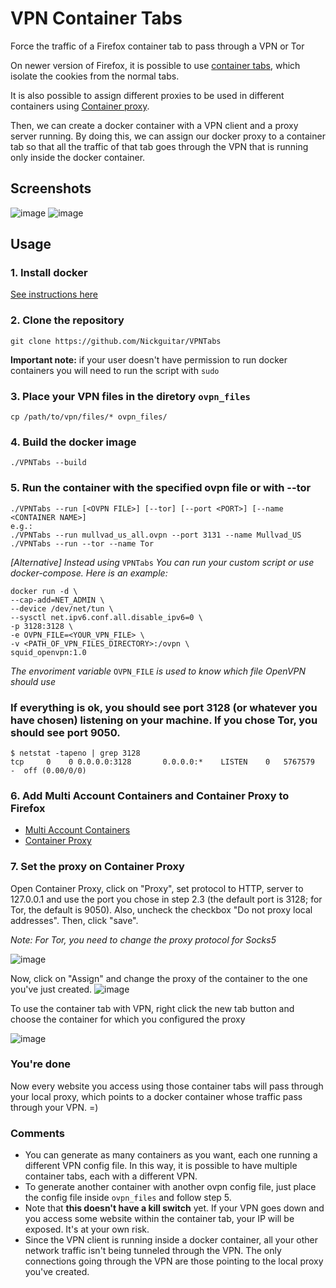 # VPN Container Tabs
Force the traffic of a Firefox container tab to pass through a VPN or Tor

On newer version of Firefox, it is possible to use [container tabs](https://support.mozilla.org/en-US/kb/containers), which isolate the cookies from the normal tabs.

It is also possible to assign different proxies to be used in different containers using [Container proxy](https://addons.mozilla.org/en-US/firefox/addon/container-proxy/).

Then, we can create a docker container with a VPN client and a proxy server running. By doing this, we can assign our docker proxy to a container tab so that all the traffic of that tab goes through the VPN that is running only inside the docker container.

## Screenshots

![image](https://user-images.githubusercontent.com/3837916/136898149-86ac1a47-a30e-47ee-8719-7146c3718826.png)
![image](https://user-images.githubusercontent.com/3837916/137136513-26b4cd53-c8cc-4486-94e1-92d16332bdc0.png)



## Usage

### 1. Install docker
[See instructions here](https://docs.docker.com/engine/install/)

### 2. Clone the repository
```
git clone https://github.com/Nickguitar/VPNTabs
```
**Important note:** if your user doesn't have permission to run docker containers you will need to run the script with `sudo`

### 3. Place your VPN files in the diretory `ovpn_files`
```
cp /path/to/vpn/files/* ovpn_files/
```

### 4. Build the docker image
```
./VPNTabs --build
```
### 5. Run the container with the specified ovpn file or with --tor
```
./VPNTabs --run [<OVPN FILE>] [--tor] [--port <PORT>] [--name <CONTAINER NAME>]
e.g.:
./VPNTabs --run mullvad_us_all.ovpn --port 3131 --name Mullvad_US
./VPNTabs --run --tor --name Tor
```

*[Alternative] Instead using* `VPNTabs` *You can run your custom script or use docker-compose. Here is an example:*
```
docker run -d \
--cap-add=NET_ADMIN \
--device /dev/net/tun \
--sysctl net.ipv6.conf.all.disable_ipv6=0 \
-p 3128:3128 \
-e OVPN_FILE=<YOUR_VPN_FILE> \
-v <PATH_OF_VPN_FILES_DIRECTORY>:/ovpn \
squid_openvpn:1.0
```
*The envoriment variable* `OVPN_FILE` *is used to know which file OpenVPN should use*


### If everything is ok, you should see port 3128 (or whatever you have chosen) listening on your machine. If you chose Tor, you should see port 9050.
```
$ netstat -tapeno | grep 3128
tcp     0    0 0.0.0.0:3128       0.0.0.0:*    LISTEN    0   5767579  -  off (0.00/0/0)
```

### 6. Add Multi Account Containers and Container Proxy to Firefox

- [Multi Account Containers](https://addons.mozilla.org/en-US/firefox/addon/multi-account-containers/)
- [Container Proxy](https://addons.mozilla.org/en-US/firefox/addon/container-proxy/) 

### 7. Set the proxy on Container Proxy
Open Container Proxy, click on "Proxy", set protocol to HTTP, server to 127.0.0.1 and use the port you chose in step 2.3 (the default port is 3128; for Tor, the default is 9050). Also, uncheck the checkbox "Do not proxy local addresses". Then, click "save".

_Note: For Tor, you need to change the proxy protocol for Socks5_

![image](https://user-images.githubusercontent.com/3837916/136625420-925f7d61-41c1-4b41-aa41-abea137475b7.png)

Now, click on "Assign" and change the proxy of the container to the one you've just created.
![image](https://user-images.githubusercontent.com/3837916/136626051-4b05ea82-bae4-427e-875b-4b959308d6e9.png)


To use the container tab with VPN, right click the new tab button and choose the container for which you configured the proxy

![image](https://user-images.githubusercontent.com/3837916/136625934-b389fba1-db40-43a2-9066-92e1bd657555.png)


### You're done

Now every website you access using those container tabs will pass through your local proxy, which points to a docker container whose traffic pass through your VPN. =)

### Comments

- You can generate as many containers as you want, each one running a different VPN config file. In this way, it is possible to have multiple container tabs, each with a different VPN.
- To generate another container with another ovpn config file, just place the config file inside `ovpn_files` and follow step 5.
- Note that **this doesn't have a kill switch** yet. If your VPN goes down and you access some website within the container tab, your IP will be exposed. It's at your own risk.
- Since the VPN client is running inside a docker container, all your other network traffic isn't being tunneled through the VPN. The only connections going through the VPN are those pointing to the local proxy you've created.
